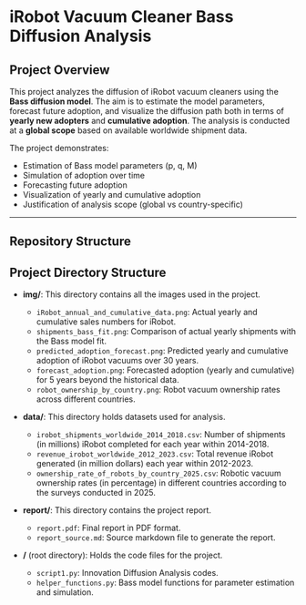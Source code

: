 # iRobot Vacuum Cleaner Bass Diffusion Analysis

## Project Overview
This project analyzes the diffusion of iRobot vacuum cleaners using the **Bass diffusion model**. The aim is to estimate the model parameters, forecast future adoption, and visualize the diffusion path both in terms of **yearly new adopters** and **cumulative adoption**. The analysis is conducted at a **global scope** based on available worldwide shipment data.

The project demonstrates:

- Estimation of Bass model parameters (p, q, M)
- Simulation of adoption over time
- Forecasting future adoption
- Visualization of yearly and cumulative adoption
- Justification of analysis scope (global vs country-specific)

---

## Repository Structure
## Project Directory Structure

- **img/**: This directory contains all the images used in the project.
    - `iRobot_annual_and_cumulative_data.png`: Actual yearly and cumulative sales numbers for iRobot. 
    - `shipments_bass_fit.png`: Comparison of actual yearly shipments with the Bass model fit.  
    - `predicted_adoption_forecast.png`: Predicted yearly and cumulative adoption of iRobot vacuums over 30 years.  
    - `forecast_adoption.png`: Forecasted adoption (yearly and cumulative) for 5 years beyond the historical data.  
    - `robot_ownership_by_country.png`: Robot vacuum ownership rates across different countries.


- **data/**: This directory holds datasets used for analysis.
  - `irobot_shipments_worldwide_2014_2018.csv`: Number of shipments (in millions) iRobot completed for each year within 2014-2018.
  - `revenue_irobot_worldwide_2012_2023.csv`: Total revenue iRobot generated (in million dollars) each year within 2012-2023.
  - `ownership_rate_of_robots_by_country_2025.csv`: Robotic vacuum ownership rates (in percentage) in different countries according to the surveys conducted in 2025.  

- **report/**: This directory contains the project report.
  - `report.pdf`: Final report in PDF format.  
  - `report_source.md`: Source markdown file to generate the report.  

- **/** (root directory): Holds the code files for the project.
  - `script1.py`: Innovation Diffusion Analysis codes.  
  - `helper_functions.py`: Bass model functions for parameter estimation and simulation. 


